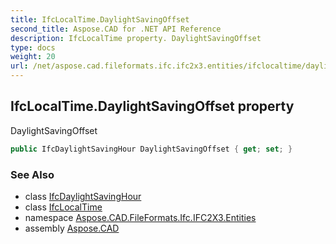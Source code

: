 ```yaml
---
title: IfcLocalTime.DaylightSavingOffset
second_title: Aspose.CAD for .NET API Reference
description: IfcLocalTime property. DaylightSavingOffset
type: docs
weight: 20
url: /net/aspose.cad.fileformats.ifc.ifc2x3.entities/ifclocaltime/daylightsavingoffset/
---
```

## IfcLocalTime.DaylightSavingOffset property

DaylightSavingOffset

```csharp
public IfcDaylightSavingHour DaylightSavingOffset { get; set; }
```

### See Also

* class [IfcDaylightSavingHour](../../../aspose.cad.fileformats.ifc.ifc2x3.types/ifcdaylightsavinghour/)
* class [IfcLocalTime](../)
* namespace [Aspose.CAD.FileFormats.Ifc.IFC2X3.Entities](../../ifclocaltime/)
* assembly [Aspose.CAD](../../../)


